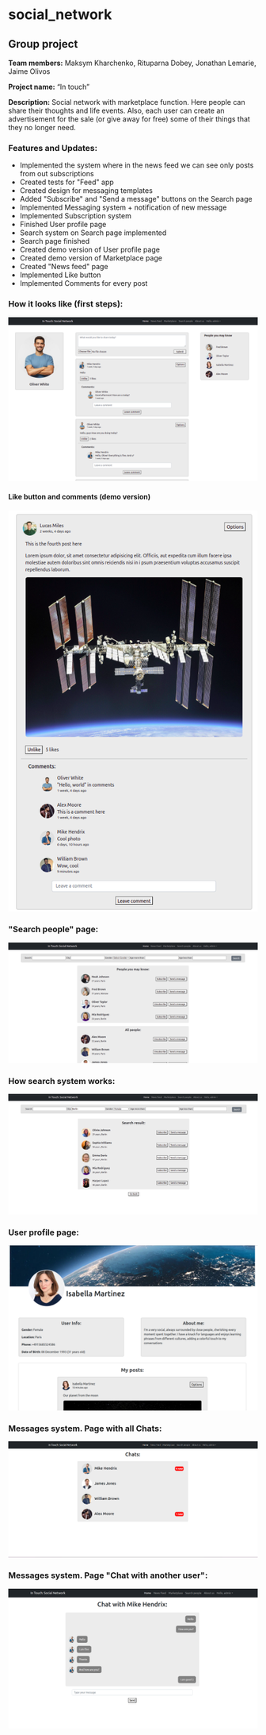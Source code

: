 # social_network

## Group project  
  
**Team members:**  Maksym Kharchenko, Rituparna Dobey, Jonathan Lemarie, Jaime Olivos  
  
**Project name:** “In touch”  
  
**Description:** Social network with marketplace function. Here people can share their thoughts and life events. 
Also, each user can create an advertisement for the sale (or give away for free) some of their things that they no longer need.  
  
### Features and Updates:  
- Implemented the system where in the news feed we can see only posts from out subscriptions
- Created tests for "Feed" app
- Created design for messaging templates 
- Added "Subscribe" and "Send a message" buttons on the Search page
- Implemented Messaging system + notification of new message
- Implemented Subscription system
- Finished User profile page
- Search system on Search page implemented
- Search page finished
- Created demo version of User profile page
- Created demo version of Marketplace page
- Created "News feed" page
- Implemented Like button
- Implemented Comments for every post
  
### How it looks like (first steps):  
  
![news_feed](./media/for_readme/news_feed.png)   
  
#### Like button and comments (demo version)
  
![post](./media/for_readme/post.png)   
  
### "Search people" page:  
  
![Search people](./media/for_readme/search_people.png)   
  
### How search system works:
  
![search system](./media/for_readme/search_system.png) 
  
### User profile page:
  
![User profile](./media/for_readme/user_profile.png) 
  
### Messages system. Page with all Chats:  
  
![Chats](./media/for_readme/chats.png) 
  
### Messages system. Page "Chat with another user":  
  
![Chats_with](./media/for_readme/chat_with.png) 
  